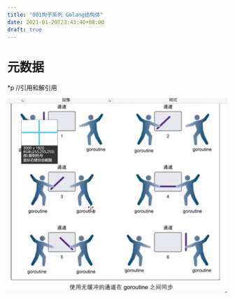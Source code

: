 ```yaml
---
title: "001狗子系列 Golang结构体"
date: 2021-01-20T23:43:40+08:00
draft: true
---
```


# 元数据


*p
//引用和解引用

![golang channel 无缓冲通讯](https://raw.githubusercontent.com/AnsonCode/myblogtalk/main/img/20210123114251.png)